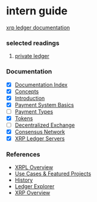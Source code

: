#  intern guide

[xrp ledger documentation](https://xrpl.org/docs-index.html)

### selected readings

1.  [private ledger](..src/private-ledger/README.md)

### Documentation

- [x] [Documentation Index](https://xrpl.org/docs-index.html)
- [x] [Concepts](#concepts)
- [x] [Introduction](#introduction)
- [x] [Payment System Basics](#payment-system-basics)
- [ ] [Payment Types](#payment-types)
- [x] [Tokens](#tokens)
- [ ] [Decentralized Exchange](#decentralized-exchange)
- [x] [Consensus Network](#consensus-network)
- [x] [XRP Ledger Servers](#xrp-ledger-servers)

### References

- [XRPL Overview](#xrpl-overview)
- [Use Cases & Featured Projects](#use-cases--featured-projects)
- [History](#history)
- [Ledger Explorer](#ledger-explorer)
- [XRP Overview](#xrp-overview)


